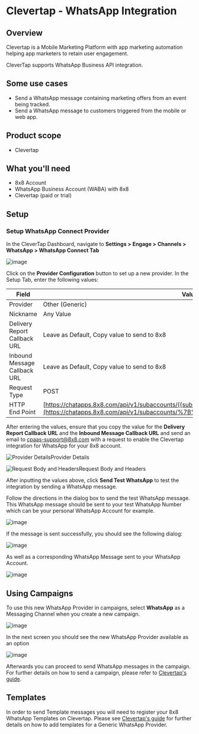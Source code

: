 # Clevertap - WhatsApp Integration

## Overview

Clevertap is a Mobile Marketing Platform with app marketing automation helping app marketers to retain user engagement.

CleverTap supports WhatsApp Business API integration.

## Some use cases

* Send a WhatsApp message containing marketing offers from an event being tracked.
* Send a WhatsApp message to customers triggered from the mobile or web app.

## Product scope

* Clevertap

## What you'll need

* 8x8 Account
* WhatsApp Business Account (WABA) with 8x8
* Clevertap (paid or trial)

## Setup

### Setup WhatsApp Connect Provider

In the CleverTap Dashboard, navigate to **Settings > Engage > Channels > WhatsApp > WhatsApp Connect Tab**

![image](../images/e085d19-image.png)

Click on the **Provider Configuration** button to set up a new provider. In the Setup Tab, enter the following values:

| Field | Value |
| --- | --- |
| Provider | Other (Generic) |
| Nickname | Any Value |
| Delivery Report Callback URL | Leave as Default, Copy value to send to 8x8 |
| Inbound Message Callback URL | Leave as Default, Copy value to send to 8x8 |
| Request Type | POST |
| HTTP End Point | [https://chatapps.8x8.com/api/v1/subaccounts/{{subaccountid}}/partners/clevertap/wa](https://chatapps.8x8.com/api/v1/subaccounts/%7B%7Bsubaccountid%7D%7D/partners/clevertap/wa) |

After entering the values, ensure that you copy the value for the **Delivery Report Callback URL** and the **Inbound Message Callback URL** and send an email to [cpaas-support@8x8.com](mailto:cpaas-support@8x8.com) with a request to enable the Clevertap integration for WhatsApp for your 8x8 account.

![Provider Details](../images/9121be5-image.png)Provider Details

![Request Body and Headers](../images/78598fc-image.png)Request Body and Headers

After inputting the values above, click **Send Test WhatsApp** to test the integration by sending a WhatsApp message.

Follow the directions in the dialog box to send the test WhatsApp message. This WhatsApp message should be sent to your test WhatsApp Number which can be your personal WhatsApp Account for example.

![image](../images/e3b50b48ef3b2a45cfd8fe83db12220e8bfd9ff0e6eba865ef50f51b006de666-image.png)

If the message is sent successfully, you should see the following dialog:

![image](../images/b66aa37-image.png)

As well as a corresponding WhatsApp Message sent to your WhatsApp Account.

![image](../images/df00240a3c28a189f881d98f0d665308ad2b1e88bfe737abf8829298ca174c3e-image.png)

## Using Campaigns

To use this new WhatsApp Provider in campaigns, select **WhatsApp** as a Messaging Channel when you create a new campaign.

![image](../images/3a39d4e-image.png)

In the next screen you should see the new WhatsApp Provider available as an option

![image](../images/31546a3-image.png)

Afterwards you can proceed to send WhatsApp messages in the campaign. For further details on how to send a campaign, please refer to [Clevertap's guide](https://docs.clevertap.com/docs/intro-to-campaigns).

## Templates

In order to send Template messages you will need to register your 8x8 WhatsApp Templates on Clevertap. Please see [Clevertap's guide](https://docs.clevertap.com/docs/generic-whatsapp#adding-message-template) for further details on how to add templates for a Generic WhatsApp Provider.
